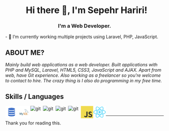 <h1 align="center">
  Hi there 👋, I'm Sepehr Hariri!
</h1>

<h3 align="center">
  I'm a Web Developer.
 </h3>
 - 🔭 I’m currently working multiple projects using Laravel, PHP, JavaScript.

## ABOUT ME?

_Mainly build web applications as a web developer. Built applications with PHP and MySQL, Laravel, HTML5, CSS3, JavaScript and AJAX. Apart from web, have Git experience. Also working as a freelancer so you're welcome to contact to hire. The crazy thing is I also do programming in my free time._

## Skills / Languages

<img align="left" alt="SQL" width="40" src="https://raw.githubusercontent.com/github/explore/80688e429a7d4ef2fca1e82350fe8e3517d3494d/topics/sql/sql.png" />
<img align="left" alt="MySQL" width="40px" src="https://raw.githubusercontent.com/github/explore/80688e429a7d4ef2fca1e82350fe8e3517d3494d/topics/mysql/mysql.png" />
<img align="left" src="https://www.vectorlogo.zone/logos/git-scm/git-scm-icon.svg" alt="git" width="40" height="40"/>
<img align="left" src="https://www.vectorlogo.zone/logos/php/php-icon.svg" alt="git" width="40" height="40"/>
<img align="left" src="https://www.vectorlogo.zone/logos/laravel/laravel-icon.svg" alt="git" width="40" height="40"/>
<img align="left" src="https://www.vectorlogo.zone/logos/jquery/jquery-icon.svg" alt="git" width="40" height="40"/>
<img align="left" alt="javascript" width="40" height="40" src="https://raw.githubusercontent.com/devicons/devicon/master/icons/javascript/javascript-original.svg" />
<img align="left" alt="react" width="40" height="40" src="https://raw.githubusercontent.com/devicons/devicon/master/icons/react/react-original.svg"/>  

<br />
<hr />

Thank you for reading this.
